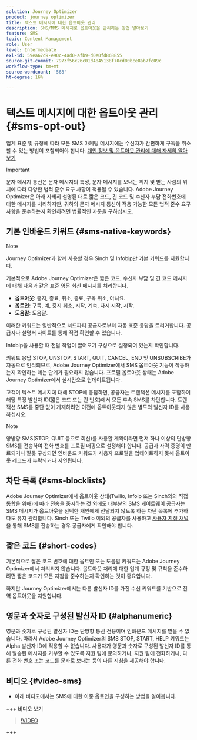 ```yaml
---
solution: Journey Optimizer
product: journey optimizer
title: 텍스트 메시지에 대한 옵트아웃 관리
description: SMS/MMS 메시지로 옵트아웃을 관리하는 방법 알아보기
feature: SMS
topic: Content Management
role: User
level: Intermediate
exl-id: 59ea67d9-e90c-4ad0-afb9-d0e0fd868855
source-git-commit: 7973f56c26c01d4845138f70cd00bce8ab7fc09c
workflow-type: tm+mt
source-wordcount: '568'
ht-degree: 16%

---
```


# 텍스트 메시지에 대한 옵트아웃 관리 {#sms-opt-out}

업계 표준 및 규정에 따라 모든 SMS 마케팅 메시지에는 수신자가 간편하게 구독을 취소할 수 있는 방법이 포함되어야 합니다. [개인 정보 및 옵트아웃 관리에 대해 자세히 알아보기](../privacy/opt-out.md)

>[!IMPORTANT]
>
>문자 메시지 통신은 문자 메시지의 특성, 문자 메시지를 보내는 위치 및 받는 사람의 위치에 따라 다양한 법적 준수 요구 사항이 적용될 수 있습니다. Adobe Journey Optimizer은 아래 자세히 설명된 대로 짧은 코드, 긴 코드 및 수신자 부담 전화번호에 대한 메시지를 처리하지만, 귀하의 문자 메시지 통신이 적용 가능한 모든 법적 준수 요구 사항을 준수하는지 확인하려면 법률적인 자문을 구하십시오.
>

## 기본 인바운드 키워드 {#sms-native-keywords}

>[!NOTE]
>
> Journey Optimizer과 함께 사용할 경우 Sinch 및 Infobip만 기본 키워드를 지원합니다.

기본적으로 Adobe Journey Optimizer은 짧은 코드, 수신자 부담 및 긴 코드 메시지에 대해 다음과 같은 표준 영문 회신 메시지를 처리합니다.

* **옵트아웃**: 중지, 종료, 취소, 종료, 구독 취소, 아니요.
* **옵트인**: 구독, 예, 중지 취소, 시작, 계속, 다시 시작, 시작.
* **도움말**: 도움말.

이러한 키워드는 일반적으로 서드파티 공급자로부터 자동 표준 응답을 트리거합니다. 공급자나 설명서 사이트를 통해 직접 확인할 수 있습니다.

Infobip을 사용할 때 전달 작업이 끌어오기 구성으로 설정되어 있는지 확인합니다.

키워드 응답 STOP, UNSTOP, START, QUIT, CANCEL, END 및 UNSUBSCRIBE가 자동으로 인식되므로, Adobe Journey Optimizer에서 SMS 옵트아웃 기능이 작동하는지 확인하는 데는 단계가 필요하지 않습니다. 프로필 옵트아웃 상태는 Adobe Journey Optimizer에서 실시간으로 업데이트됩니다.

고객이 텍스트 메시지에 대해 STOP에 응답하면, 공급자는 트랜잭션 메시지를 포함하여 해당 특정 발신자 ID(짧은 코드 또는 긴 번호)에서 모든 후속 SMS를 차단합니다. 트랜잭션 SMS를 중단 없이 게재하려면 이전에 옵트아웃되지 않은 별도의 발신자 ID를 사용하십시오.


>[!NOTE]
>
>양방향 SMS(STOP, QUIT 등으로 회신)를 사용할 계획이라면 먼저 하나 이상의 단방향 SMS를 전송하여 전화 번호를 프로필 매핑으로 설정해야 합니다. 공급자 자격 증명이 만료되거나 잘못 구성되면 인바운드 키워드가 사용자 프로필을 업데이트하지 못해 옵트아웃 레코드가 누락되거나 지연됩니다.


## 차단 목록 {#sms-blocklists}

Adobe Journey Optimizer에서 옵트아웃 상태(Twilio, Infoip 또는 Sinch와의 직접 통합을 위해)에 따라 전송을 중지하는 것 외에도 대부분의 SMS 게이트웨이 공급자는 SMS 메시지가 옵트아웃을 선택한 개인에게 전달되지 않도록 하는 차단 목록에 추가하다도 유지 관리합니다. Sinch 또는 Twilio 이외의 공급자를 사용하고 [사용자 지정 채널](../building-journeys/using-custom-actions.md)을 통해 SMS를 전송하는 경우 공급자에게 확인해야 합니다.


## 짧은 코드 {#short-codes}

기본적으로 짧은 코드 번호에 대한 옵트인 또는 도움말 키워드는 Adobe Journey Optimizer에서 처리되지 않습니다. 옵트아웃 처리에 대한 업계 규정 및 규칙을 준수하려면 짧은 코드가 모든 지침을 준수하는지 확인하는 것이 중요합니다.

하지만 Journey Optimizer에서는 다른 발신자 ID를 가진 수신 키워드를 기반으로 전역 옵트아웃을 지원합니다.

## 영문과 숫자로 구성된 발신자 ID {#alphanumeric}

영문과 숫자로 구성된 발신자 ID는 단방향 통신 전용이며 인바운드 메시지를 받을 수 없습니다. 따라서 Adobe Journey Optimizer의 SMS STOP, START, HELP 키워드는 Alpha 발신자 ID에 적용할 수 없습니다. 사용자가 영문과 숫자로 구성된 발신자 ID를 통해 발송된 메시지를 거부할 수 있도록 지원 팀에 문의하거나, 지원 팀에 전화하거나, 다른 전화 번호 또는 코드를 문자로 보내는 등의 다른 지침을 제공해야 합니다.

## 비디오 {#video-sms}

* 아래 비디오에서는 SMS에 대한 이중 옵트인을 구성하는 방법을 알아봅니다.

+++ 비디오 보기

  >[!VIDEO](https://video.tv.adobe.com/v/3440286/?learn=on&captions=kor)

+++
